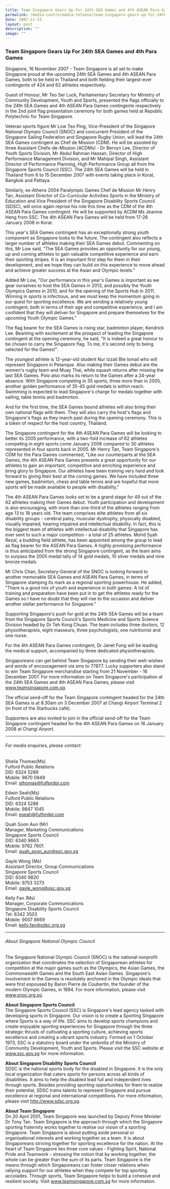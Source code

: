 ```yaml
---
title: Team Singapore Gears Up For 24th SEA Games and 4th ASEAN Para Games
permalink: /media-centre/media-release/team-singapore-gears-up-for-24th-sea-games-and-4th-asean-para-games/
date: 2007-11-23
layout: post
description: ""
image: ""
---
```

### **Team Singapore Gears Up For 24th SEA Games and 4th Para Games**

Singapore, 16 November 2007 - Team Singapore is all set to make Singapore proud at the upcoming 24th SEA Games and 4th ASEAN Para Games, both to be held in Thailand and both fielding their largest-ever contingents of 424 and 62 athletes respectively.

Guest of Honour, Mr Teo Ser Luck, Parliamentary Secretary for Ministry of Community Development, Youth and Sports, presented the flags officially to the 24th SEA Games and 4th ASEAN Para Games contingents respectively in the 2nd joint flag presentation ceremony for both games held at Republic Polytechnic for Team Singapore.

Veteran sports figure Mr Low Teo Ping, Vice-President of the Singapore National Olympic Council (SNOC) and concurrent President of the Singapore Sailing Federation and Singapore Rugby Union, will lead the 24th SEA Games contingent as Chef de Mission (CDM). He will be assisted by three Assistant Chefs-de-Mission (ACDMs) - Dr Bervyn Lee, Director of Youth Sports Division, Mr Abdul Rahman Hassan, Director of High Performance Management Division, and Mr Mahipal Singh, Assistant Director of Performance Planning, High Performance Group all from the Singapore Sports Council (SSC). The 24th SEA Games will be held in Thailand from 6 to 15 December 2007 with events taking place in Korat, Bangkok and Pattaya.

Similarly, ex-Athens 2004 Paralympic Games Chef de Mission Mr Henry Tan, Assistant Director of Co-Curricular Activities Sports in the Ministry of Education and Vice President of the Singapore Disability Sports Council (SDSC), will once again reprise his role this time as the CDM of the 4th ASEAN Para Games contingent. He will be supported by ACDM Ms Jeanine Heng from SSC. The 4th ASEAN Para Games will be held from 17-26 January 2008 in Korat.

This year's SEA Games contingent has an exceptionally strong youth component as Singapore looks to the future. The contingent also reflects a larger number of athletes making their SEA Games debut. Commenting on this, Mr Low said, "The SEA Games provides an opportunity for our young, up and coming athletes to gain valuable competitive experience and earn their sporting stripes. It is an important first step for them in their development, and we hope they can build on this experience to move ahead and achieve greater success at the Asian and Olympic levels."

Added Mr Low, "Our performance in this year's Games is important as we gear ourselves to host the SEA Games in 2013, and possibly the Youth Olympics Games in 2010, and for the opening of the Sports Hub in 2011. Winning in sports is infectious, and we must keep the momentum going in our quest for sporting excellence. We are sending a relatively young contingent, both in terms of their age and competitive experience, and I am confident that they will deliver for Singapore and prepare themselves for the upcoming Youth Olympic Games."

The flag bearer for the SEA Games is rising star, badminton player, Kendrick Lee. Beaming with excitement at the prospect of leading the Singapore contingent at the opening ceremony, he said, "It is indeed a great honour to be chosen to carry the Singapore flag. To me, it's second only to being selected for the Games!".

The youngest athlete is 12-year-old student Nur Izzati Bte Ismail who will represent Singapore in Petanque. Also making their Games debut are the women's rugby team and Muay Thai, while squash returns after missing the last SEA Games. Polo also marks its return to the Games after a 24-year absence. With Singapore competing in 35 sports, three more than in 2005, another golden performance of 35-45 gold medals is within reach. Swimming is expected to lead Singapore's charge for medals together with sailing, table tennis and badminton.

And for the first time, the SEA Games bound athletes will also bring their own national flags with them. They will also carry the host's flags and Singapore's flags as they march past during the opening ceremony. This is a token of respect for the host country, Thailand.

The Singapore contingent for the 4th ASEAN Para Games will be looking to better its 2005 performance, with a two-fold increase of 62 athletes competing in eight sports come January 2008 compared to 30 athletes represented in four sports back in 2005. Mr Henry Tan, Team Singapore's CDM for the Para Games commented, "Like our counterparts at the SEA Games, the 4th ASEAN Para Games presents a great opportunity for our athletes to gain an important, competitive and enriching experience and bring glory to Singapore. Our athletes have been training very hard and look forward to giving their best at the coming games. We have included three new games, badminton, chess and table tennis and are hopeful that more sports will be made available to people with disability."

The 4th ASEAN Para Games looks set to be a grand stage for 49 out of the 62 athletes making their Games debut. Youth participation and development is also encouraging, with more than one-third of the athletes ranging from age 13 to 18 years old. The team comprises elite athletes from all six disability groups - cerebral palsy, muscular dystrophy, physically disabled, visually impaired, hearing impaired and intellectual disability. In fact, this is the biggest team of athletes with intellectual disability that Singapore has ever sent to such a major competition - a total of 25 athletes. Mohd Syah Rezal, a budding field athlete, has been appointed among the group to lead as flag bearer for the ASEAN Para Games. A highly promising performance is thus anticipated from the strong Singapore contingent, as the team aims to surpass the 2005 medal tally of 14 gold medals, 10 silver medals and nine bronze medals.

Mr Chris Chan, Secretary-General of the SNOC is looking forward to another memorable SEA Games and ASEAN Para Games, in terms of Singapore stamping its mark as a regional sporting powerhouse. He added, "There is a good mix of youth and experience in both games. A lot of training and preparation have been put in to get the athletes ready for the Games so I have no doubt that they will rise to the occasion and deliver another stellar performance for Singapore."

Supporting Singapore's push for gold at the 24th SEA Games will be a team from the Singapore Sports Council's Sports Medicine and Sports Science Division headed by Dr Teh Kong Chuan. The team includes three doctors, 12 physiotherapists, eight masseurs, three psychologists, one nutritionist and one nurse.

For the 4th ASEAN Para Games contingent, Dr Janet Fung will be leading the medical support, accompanied by three dedicated physiotherapists.

Singaporeans can get behind Team Singapore by sending their well-wishes and words of encouragement via sms to 77877. Lucky supporters also stand to win Team Singapore merchandise starting from 21 November - 16 December 2007. For more information on Team Singapore's participation at the 24th SEA Games and 4th ASEAN Para Games, please visit www.teamsingapore.com.sg.

The official send-off for the Team Singapore contingent headed for the 24th SEA Games is at 8.30am on 3 December 2007 at Changi Airport Terminal 2 (in front of the Starbucks café).

Supporters are also invited to join in the official send-off for the Team Singapore contingent headed for the 4th ASEAN Para Games on 16 January 2008 at Changi Airport.

---

###### For media enquiries, please contact:

Sheila Thomas(Ms)
<br>
Fulford Public Relations
<br>
DID: 6324 5289
<br>
Mobile: 9670 0849
<br>
Email: [sthomas@fulfprdpr.com](mailto:sthomas@fulfprdpr.com)

Edwin Seah(Ms)
<br>
Fulford Public Relations
<br>
DID: 6324 5286
<br>
Mobile: 9847 1045
<br>
Email: [eseah@fulfordpr.com](mailto:eseah@fulfordpr.com)

Quah Soon Aun (Mr)
<br>
Manager, Marketing Communications
<br>
Singapore Sports Council
<br>
DID: 6340 9663
<br>
Mobile: 9762 7601
<br>
Email: [quah_soon_aun@ssc.gov.sg](mailto:quah_soon_aun@ssc.gov.sg)

Gayle Wong (Ms)
<br>
Assistant Director, Group Communications
<br>
Singapore Sports Council
<br>
DID: 6340 9820
<br>
Mobile: 9753 3273
<br>
Email: [gayle_wong@ssc.gov.sg](mailto:gayle_wong@ssc.gov.sg)

Kelly Fan (Ms)
<br>
Manager, Corporate Communications
<br>
Singapore Disability Sports Council
<br>
Tel: 6342 3503
<br>
Mobile: 9007 8669
<br>
Email: [kelly.fan@sdsc.org.sg](mailto:kelly.fan@sdsc.org.sg)

---

###### About Singapore National Olympic Council
The Singapore National Olympic Council (SNOC) is the national nonprofit organization that coordinates the selection of Singaporean athletes for competition at the major games such as the Olympics, the Asian Games, the Commonwealth Games and the South East Asian Games. Singapore's involvement in the Games is resolutely anchored in the Olympic ideals that were first espoused by Baron Pierre de Coubertin, the founder of the modern Olympic Games, in 1894. For more information, please visit www.snoc.org.sg.

**About Singapore Sports Council**
<br>
The Singapore Sports Council (SSC) is Singapore's lead agency tasked with developing sports in Singapore. Our vision is to create a Sporting Singapore where Sports is a way of life. SSC aims to develop sports champions and create enjoyable sporting experiences for Singapore through the three strategic thrusts of cultivating a sporting culture, achieving sports excellence and creating a vibrant sports industry. Formed on 1 October 1973, SSC is a statutory board under the umbrella of the Ministry of Community Development, Youth and Sports. Please visit the SSC website at www.ssc.gov.sg for more information.


**About Singapore Disability Sports Council**
<br>
SDSC is the national sports body for the disabled in Singapore. It is the only local organization that caters sports for persons across all kinds of disabilities. It aims to help the disabled lead full and independent lives through sports. Besides providing sporting opportunities for them to realize their potential, SDSC trains talents to represent Singapore and pursue excellence at regional and international competitions. For more information, please visit http://www.sdsc.org.sg.

**About Team Singapore**
<br>
On 20 April 2001, Team Singapore was launched by Deputy Prime Minister Dr Tony Tan. Team Singapore is the approach through which the Singapore sporting fraternity works together to realise our vision of a sporting Singapore. Team Singapore is about putting aside personal or organisational interests and working together as a team. It is about Singaporeans striving together for sporting excellence for the nation. At the heart of Team Singapore lies three core values - Fighting Spirit, National Pride and Teamwork - stressing the notion that by working together, the whole can be greater than the sum of its parts. Team Singapore is the means through which Singaporeans can foster closer relations when rallying support for our athletes when they compete for top sporting accolades. Through sports, Team Singapore helps to build a cohesive and resilient society. Visit www.teamsingapore.com.sg for more information.